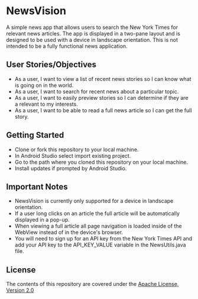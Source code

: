 # NewsVision

A simple news app that allows users to search the New York Times for relevant news articles. The app is displayed in a two-pane
layout and is designed to be used with a device in landscape orientation. This is not intended to be a fully functional news application.

## User Stories/Objectives

- As a user, I want to view a list of recent news stories so I can know what is going on in the world.
- As a user, I want to search for recent news about a particular topic.
- As a user, I want to easily preview stories so I can determine if they are a relevant to my interests.
- As a user, I want to be able to read a full news article so I can get the full story.

## Getting Started

- Clone or fork this repository to your local machine.
- In Android Studio select import existing project.
- Go to the path where you cloned this repository on your local machine.
- Install updates if prompted by Android Studio.

## Important Notes

- NewsVision is currently only supported for a device in landscape orientation.
- If a user long clicks on an article the full article will be automatically displayed in a pop-up.
- When viewing a full article all page navigation is loaded inside of the WebView instead of in the device's browser.
- You will need to sign up for an API key from the New York Times API and add your API key to the API_KEY_VALUE variable in the NewsUtils.java file.

## License

The contents of this repository are covered under the [Apache License, Version 2.0](LICENSE)
